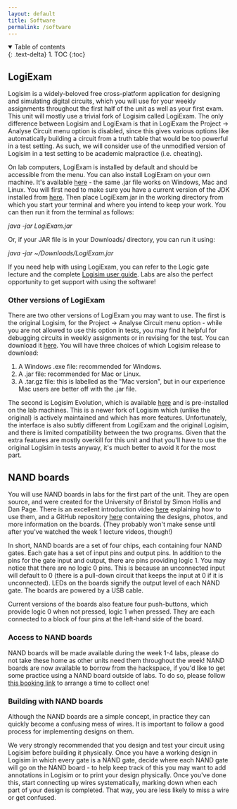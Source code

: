 ```yaml
---
layout: default
title: Software
permalink: /software
---
```


<details open markdown="block">
<summary>
Table of contents
</summary>
{: .text-delta}
1. TOC
{:toc}
</details>

## LogiExam

Logisim is a widely-beloved free cross-platform application for designing and simulating digital circuits, which you will use for your weekly assignments throughout the first half of the unit as well as your first exam. This unit will mostly use a trivial fork of Logisim called LogiExam. The only difference between Logisim and LogiExam is that in LogiExam the Project -> Analyse Circuit menu option is disabled, since this gives various options like automatically building a circuit from a truth table that would be too powerful in a test setting. As such, we will consider use of the unmodified version of Logisim in a test setting to be academic malpractice (i.e. cheating).

On lab computers, LogiExam is installed by default and should be accessible from the menu. You can also install LogiExam on your own machine. It's available [here](../exam_files/LogiExam.jar) - the same .jar file works on Windows, Mac and Linux. You will first need to make sure you have a current version of the JDK installed from [here](https://www.oracle.com/uk/java/technologies/downloads/#jdk21-windows). Then place LogiExam.jar in the working directory from which you start your terminal and where you intend to keep your work. You can then run it from the terminal as follows:

_java -jar LogiExam.jar_

Or, if your JAR file is in your Downloads/ directory, you can run it using:

_java -jar ~/Downloads/LogiExam.jar_

If you need help with using LogiExam, you can refer to the Logic gate lecture and the complete [Logisim user guide](http://www.cburch.com/logisim/docs/2.3.0/guide/index.html). Labs are also the perfect opportunity to get support with using the software!

### Other versions of LogiExam

There are two other versions of LogiExam you may want to use. The first is the original Logisim, for the Project -> Analyse Circuit menu option - while you are not allowed to use this option in tests, you may find it helpful for debugging circuits in weekly assignments or in revising for the test. You can download it [here](https://sourceforge.net/projects/circuit/files/2.7.x/2.7.1/). You will have three choices of which Logisim release to download:

1. A Windows .exe file: recommended for Windows.
1. A .jar file: recommended for Mac or Linux.
1. A .tar.gz file: this is labelled as the "Mac version", but in our experience Mac users are better off with the .jar file.

The second is Logisim Evolution, which is available [here](https://github.com/logisim-evolution/logisim-evolution) and is pre-installed on the lab machines. This is a newer fork of Logisim which (unlike the original) is actively maintained and which has more features. Unfortunately, the interface is also subtly different from LogiExam and the original Logisim, and there is limited compatibility between the two programs. Given that the extra features are mostly overkill for this unit and that you'll have to use the original Logisim in tests anyway, it's much better to avoid it for the most part.

## NAND boards

You will use NAND boards in labs for the first part of the unit. They are open source, and were created for the University of Bristol by Simon Hollis and Dan Page. There is an excellent introduction video [here](https://www.youtube.com/watch?v=DJDXp7yXp-w) explaining how to use them, and a GitHub repository [here](https://github.com/danpage/nandboard) containing the designs, photos, and more information on the boards. (They probably won't make sense until after you've watched the week 1 lecture videos, though!)

In short, NAND boards are a set of four chips, each containing four NAND gates. Each gate has a set of input pins and output pins. In addition to the pins for the gate input and output, there are pins providing logic 1. You may notice that there are no logic 0 pins. This is because an unconnected input will default to 0 (there is a pull-down circuit that keeps the input at 0 if it is unconnected). LEDs on the boards signify the output level of each NAND gate. The boards are powered by a USB cable.

Current versions of the boards also feature four push-buttons, which provide logic 0 when not pressed, logic 1 when pressed. They are each connected to a block of four pins at the left-hand side of the board.

### Access to NAND boards

NAND boards will be made available during the week 1-4 labs, please do not take these home as other units need them throughout the week! NAND boards are now available to borrow from the hackspace, if you'd like to get some practice using a NAND board outside of labs. To do so, please follow [this booking link](https://outlook.office365.com/owa/calendar/bk_NANDBoards@bristol.ac.uk/bookings/) to arrange a time to collect one!
 
### Building with NAND boards

Although the NAND boards are a simple concept, in practice they can quickly become a confusing mess of wires. It is important to follow a good process for implementing designs on them.

We very strongly recommended that you design and test your circuit using Logisim before building it physically. Once you have a working design in Logisim in which every gate is a NAND gate, decide where each NAND gate will go on the NAND board - to help keep track of this you may want to add annotations in Logisim or to print your design physically. Once you've done this, start connecting up wires systematically, marking down when each part of your design is completed. That way, you are less likely to miss a wire or get confused.

<!--## The Nand2Tetris Software Suite

The Nand2Tetris software suite is a set of tools for simulating various parts of the Hack architecture, which you will use for labs throughout the second half of the unit and as well as your second exam. This unit isn't the same as the Nand2Tetris course and doesn't use the entire software suite. We have also forked our own copy of the CPU simulator which adds a few features and fixes a few bugs - full credit for this goes to Ali Jardine, a past student who worked on this for his summer project. We have bundled the components we use ***FILL IN LINK***. As with Logisim, they need a working Java installation. To run them, just extract the zip file and run the relevant .bat file (for Windows) or .sh file (for Mac or Linux).

We'll be showing you how to use this software in lecture videos as they come up. There's also extensive documentation available on the [official website](https://www.nand2tetris.org/software) for all these tools except the Jack compiler, which is a simple command line utility:

* [CPU emulator documentation](https://www.nand2tetris.org/_files/ugd/44046b_f63aba2611944e82974c9c5d5a3821fe.pdf)
* [Assembler documentation](https://www.nand2tetris.org/_files/ugd/44046b_759f4f811ad14e12ac45bc60dd679fa3.pdf)
* [VM emulator documentation](https://www.nand2tetris.org/_files/ugd/44046b_b74d071ee4b74279b211acede232ced9.pdf)

Like the original, our fork is open source and licensed under the Creative Commons [CC BY-NC-SA 3.0](https://creativecommons.org/licenses/by-nc-sa/3.0/) license. The source code is available on GitHub ***FILL IN LINK***. The new features it introduces are ***TODO BRIEF DESCRIPTION***-->
